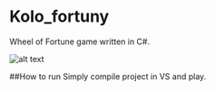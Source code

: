 # Kolo_fortuny
Wheel of Fortune game written in C#.

![alt text](https://github.com/micmr0/Kolo_fortuny/blob/master/Kolo_fortuny/screen.jpg "Screen")

##How to run
Simply compile project in VS and play.
